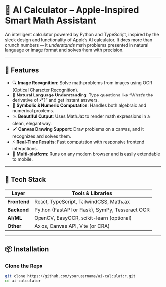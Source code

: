 # 🧠 AI Calculator – Apple-Inspired Smart Math Assistant

An intelligent calculator powered by Python and TypeScript, inspired by the sleek design and functionality of Apple’s AI calculator. It does more than crunch numbers — it *understands* math problems presented in natural language or image format and solves them with precision.

---

## 🚀 Features

- 🔍 **Image Recognition**: Solve math problems from images using OCR (Optical Character Recognition).
- 💬 **Natural Language Understanding**: Type questions like “What’s the derivative of x²?” and get instant answers.
- 🧮 **Symbolic & Numeric Computation**: Handles both algebraic and numerical problems.
- 📉 **Beautiful Output**: Uses MathJax to render math expressions in a clean, elegant way.
- 🖌️ **Canvas Drawing Support**: Draw problems on a canvas, and it recognizes and solves them.
- ⚡ **Real-Time Results**: Fast computation with responsive frontend interactions.
- 🔁 **Multi-platform**: Runs on any modern browser and is easily extendable to mobile.

---

## 🧰 Tech Stack

| Layer        | Tools & Libraries                        |
|--------------|------------------------------------------|
| **Frontend** | React, TypeScript, TailwindCSS, MathJax  |
| **Backend**  | Python (FastAPI or Flask), SymPy, Tesseract OCR |
| **AI/ML**    | OpenCV, EasyOCR, scikit-learn (optional) |
| **Other**    | Axios, Canvas API, Vite (or CRA)         |

---

## 📦 Installation

### Clone the Repo

```bash
git clone https://github.com/yourusername/ai-calculator.git
cd ai-calculator
